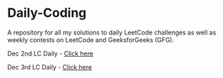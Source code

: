 # Daily-Coding
A repository for all my solutions to daily LeetCode challenges as well as weekly contests on LeetCode and GeeksforGeeks (GFG).

Dec 2nd LC Daily - [Click here](https://github.com/Asritha2001/Daily-Coding/tree/main/2-12-2024_LC)

Dec 3rd LC Daily - [Click here](https://github.com/Asritha2001/Daily-Coding/tree/main/3-12-2024_LC)
